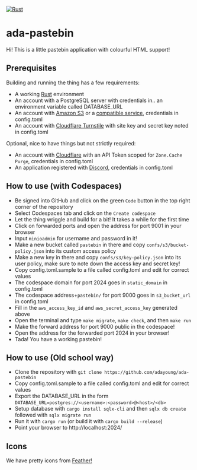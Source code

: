 [![Rust](https://github.com/adayoung/ada-pastebin/actions/workflows/rust.yml/badge.svg)](https://github.com/adayoung/ada-pastebin/actions/workflows/rust.yml)

# ada-pastebin
Hi! This is a little pastebin application with colourful HTML support!

## Prerequisites

Building and running the thing has a few requirements:
 * A working [Rust](https://rustup.rs/) environment
 * An account with a PostgreSQL server with credentials in.. an environment variable called DATABASE_URL
 * An account with [Amazon S3](https://aws.amazon.com/s3/) or a [compatible service](https://www.s3compare.io/), credentials in config.toml
 * An account with [Cloudflare Turnstile](https://www.cloudflare.com/application-services/products/turnstile/) with site key and secret key noted in config.toml

 Optional, nice to have things but not strictly required:
 <!-- * An account with [Google Cloud Platform](https://cloud.google.com/) with [Google Drive API (v3)](https://developers.google.com/drive/) enabled, credentials in config.toml -->
 * An account with [Cloudflare](https://www.cloudflare.com/) with an API Token scoped for `Zone.Cache Purge`, credentials in config.toml
 * An application registered with [Discord](https://discord.dev/), credentials in config.toml

## How to use (with Codespaces)
* Be signed into GitHub and click on the green `Code` button in the top right corner of the repository
* Select Codespaces tab and click on the `Create codespace`
* Let the thing wriggle and build for a bit! It takes a while for the first time
* Click on forwarded ports and open the address for port 9001 in your browser
* Input `minioadmin` for username and password in it!
* Make a new bucket called `pastebin` in there and copy `confs/s3/bucket-policy.json` into its custom access policy
* Make a new key in there and copy `confs/s3/key-policy.json` into its user policy, make sure to note down the access key and secret key!
* Copy config.toml.sample to a file called config.toml and edit for correct values
* The codespace domain for port 2024 goes in `static_domain` in config.toml
* The codespace address+`pastebin/` for port 9000 goes in `s3_bucket_url` in config.toml
* Fill in the `aws_access_key_id` and `aws_secret_access_key` generated above
* Open the terminal and type `make migrate`, `make check`, and then `make run`
* Make the forward address for port 9000 public in the codespace!
* Open the address for the forwarded port 2024 in your browser!
* Tada! You have a working pastebin!

## How to use (Old school way)

 * Clone the repository with `git clone https://github.com/adayoung/ada-pastebin`
 * Copy config.toml.sample to a file called config.toml and edit for correct values
 * Export the DATABASE_URL in the form `DATABASE_URL=postgres://<username>:<password>@<host>/<db>`
 * Setup database with `cargo install sqlx-cli` and then `sqlx db create` followed with `sqlx migrate run`
 * Run it with `cargo run` (or build it with `cargo build --release`)
 * Point your browser to http://localhost:2024/

## Icons

We have pretty icons from [Feather!](https://feathericons.com/)
